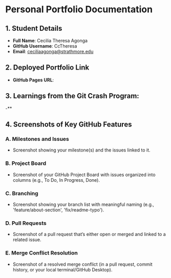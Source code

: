 # Personal Portfolio Documentation

## 1. Student Details

- **Full Name**: Cecilia Theresa Agonga
- **GitHub Username**: CcTheresa
- **Email**: ceciliaagonga@strathmore.edu

## 2. Deployed Portfolio Link

- **GitHub Pages URL**:

## 3. Learnings from the Git Crash Program:
-**

## 4. Screenshots of Key GitHub Features

### A. Milestones and Issues

- Screenshot showing your milestone(s) and the issues linked to it.

### B. Project Board
- Screenshot of your GitHub Project Board with issues organized into columns (e.g., To Do, In Progress, Done).
### C. Branching
- Screenshot showing your branch list with meaningful naming (e.g., 'feature/about-section', 'fix/readme-typo').

### D. Pull Requests
- Screenshot of a pull request that’s either open or merged and linked to a related issue.

### E. Merge Conflict Resolution
- Screenshot of a resolved merge conflict (in a pull request, commit history, or your local terminal/GitHub Desktop).